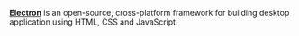 [**Electron**](https://www.electronjs.org/) is an open-source, cross-platform framework for building desktop application using HTML, CSS and JavaScript.
